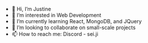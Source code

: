 - 👋 Hi, I’m Justine
- 👀 I’m interested in Web Development
- 🌱 I’m currently learning React, MongoDB, and JQuery
- 💞️ I’m looking to collaborate on small-scale projects
- 📫 How to reach me: Discord - sei.ji
